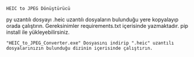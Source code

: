 ```
HEIC to JPEG Dönüştürücü
```
py uzantılı dosyayı .heic uzantılı dosyaların bulunduğu yere kopyalayıp orada çalıştırın.
Gereksinimler requirements.txt içerisinde yazmaktadır. pip install ile yükleyebilirsiniz.



```
"HEIC_to_JPEG_Converter.exe" Dosyasını indirip ".heic" uzantılı dosyalarınızın bulunduğu dizinin içerisinde çalıştırın.
```